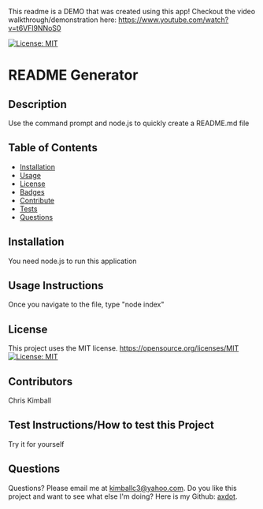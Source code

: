 This readme is a DEMO that was created using this app! Checkout the video walkthrough/demonstration here: https://www.youtube.com/watch?v=t6VFl9NNoS0

[![License: MIT](https://img.shields.io/badge/License-MIT-yellow.svg)](https://opensource.org/licenses/MIT)
# README Generator 
## Description

Use the command prompt and node.js to quickly create a README.md file

## Table of Contents
   
- [Installation](#installation)
- [Usage](#usage)
- [License](#license)
- [Badges](#badges)
- [Contribute](#contribute)
- [Tests](#tests)
- [Questions](#questions)

## Installation

You need node.js to run this application

## Usage Instructions

Once you navigate to the file, type "node index"

## License
  This project uses the MIT license.
https://opensource.org/licenses/MIT
[![License: MIT](https://img.shields.io/badge/License-MIT-yellow.svg)](https://opensource.org/licenses/MIT)

## Contributors

Chris Kimball

## Test Instructions/How to test this Project

Try it for yourself

## Questions
Questions? Please email me at kimballc3@yahoo.com.
Do you like this project and want to see what else I'm doing? Here is my Github: [axdot](https://github.com/axdot).
